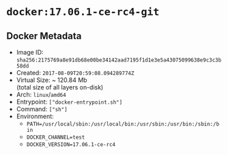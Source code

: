 # `docker:17.06.1-ce-rc4-git`

## Docker Metadata

- Image ID: `sha256:2175769a8e91db68e00be34142aad7195f1d1e3e5a43075099638e9c3c3b58dd`
- Created: `2017-08-09T20:59:08.094289774Z`
- Virtual Size: ~ 120.84 Mb  
  (total size of all layers on-disk)
- Arch: `linux`/`amd64`
- Entrypoint: `["docker-entrypoint.sh"]`
- Command: `["sh"]`
- Environment:
  - `PATH=/usr/local/sbin:/usr/local/bin:/usr/sbin:/usr/bin:/sbin:/bin`
  - `DOCKER_CHANNEL=test`
  - `DOCKER_VERSION=17.06.1-ce-rc4`
